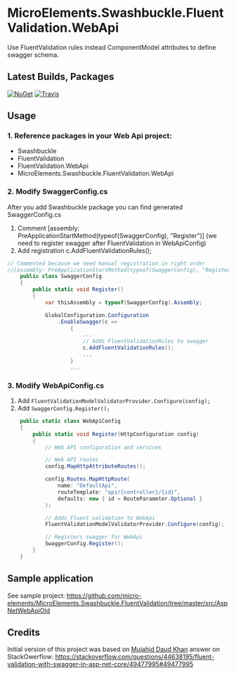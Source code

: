 # MicroElements.Swashbuckle.FluentValidation.WebApi
Use FluentValidation rules instead ComponentModel attributes to define swagger schema.

## Latest Builds, Packages
[![NuGet](https://img.shields.io/nuget/v/MicroElements.Swashbuckle.FluentValidation.WebApi.svg)](https://www.nuget.org/packages/MicroElements.Swashbuckle.FluentValidation.WebApi/)
[![Travis](https://img.shields.io/travis/micro-elements/MicroElements.Swashbuckle.FluentValidation.WevApi/master.svg?label=travis%20build)](https://travis-ci.org/micro-elements/MicroElements.Swashbuckle.FluentValidation.WebApi)

## Usage

### 1. Reference packages in your Web Api project:

- Swashbuckle
- FluentValidation
- FluentValidation.WebApi
- MicroElements.Swashbuckle.FluentValidation.WebApi


### 2. Modify SwaggerConfig.cs

After you add Swashbuckle package you can find generated SwaggerConfig.cs

1. Comment [assembly: PreApplicationStartMethod(typeof(SwaggerConfig), "Register")] (we need to register swagger after FluentValidation in WebApiConfig)
2. Add registration c.AddFluentValidationRules();

```csharp
// Commented because we need manual registration in right order
//[assembly: PreApplicationStartMethod(typeof(SwaggerConfig), "Register")]
    public class SwaggerConfig
    {
        public static void Register()
        {
            var thisAssembly = typeof(SwaggerConfig).Assembly;

            GlobalConfiguration.Configuration
                .EnableSwagger(c =>
                    {
                        ...
                        // Adds FluentValidationRules to swagger
                        c.AddFluentValidationRules();
                        ...
                    }
                    ...

```

### 3. Modify WebApiConfig.cs

1. Add `FluentValidationModelValidatorProvider.Configure(config);`
2. Add `SwaggerConfig.Register();`

```csharp
    public static class WebApiConfig
    {
        public static void Register(HttpConfiguration config)
        {
            // Web API configuration and services

            // Web API routes
            config.MapHttpAttributeRoutes();

            config.Routes.MapHttpRoute(
                name: "DefaultApi",
                routeTemplate: "api/{controller}/{id}",
                defaults: new { id = RouteParameter.Optional }
            );

            // Adds Fluent validation to WebApi
            FluentValidationModelValidatorProvider.Configure(config);

            // Registers swagger for WebApi 
            SwaggerConfig.Register();
        }
    }
```

## Sample application
See sample project: https://github.com/micro-elements/MicroElements.Swashbuckle.FluentValidation/tree/master/src/AspNetWebApiOld

## Credits

Initial version of this project was based on
[Mujahid Daud Khan](https://stackoverflow.com/users/1735196/mujahid-daud-khan) answer on StackOwerflow:
https://stackoverflow.com/questions/44638195/fluent-validation-with-swagger-in-asp-net-core/49477995#49477995
